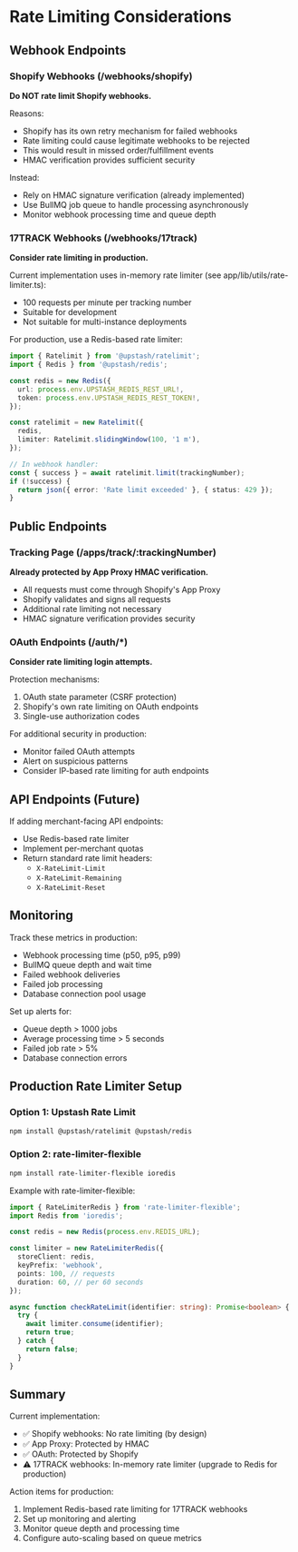 # Rate Limiting Considerations

## Webhook Endpoints

### Shopify Webhooks (/webhooks/shopify)
**Do NOT rate limit Shopify webhooks.** 

Reasons:
- Shopify has its own retry mechanism for failed webhooks
- Rate limiting could cause legitimate webhooks to be rejected
- This would result in missed order/fulfillment events
- HMAC verification provides sufficient security

Instead:
- Rely on HMAC signature verification (already implemented)
- Use BullMQ job queue to handle processing asynchronously
- Monitor webhook processing time and queue depth

### 17TRACK Webhooks (/webhooks/17track)
**Consider rate limiting in production.**

Current implementation uses in-memory rate limiter (see app/lib/utils/rate-limiter.ts):
- 100 requests per minute per tracking number
- Suitable for development
- Not suitable for multi-instance deployments

For production, use a Redis-based rate limiter:

```typescript
import { Ratelimit } from '@upstash/ratelimit';
import { Redis } from '@upstash/redis';

const redis = new Redis({
  url: process.env.UPSTASH_REDIS_REST_URL!,
  token: process.env.UPSTASH_REDIS_REST_TOKEN!,
});

const ratelimit = new Ratelimit({
  redis,
  limiter: Ratelimit.slidingWindow(100, '1 m'),
});

// In webhook handler:
const { success } = await ratelimit.limit(trackingNumber);
if (!success) {
  return json({ error: 'Rate limit exceeded' }, { status: 429 });
}
```

## Public Endpoints

### Tracking Page (/apps/track/:trackingNumber)
**Already protected by App Proxy HMAC verification.**

- All requests must come through Shopify's App Proxy
- Shopify validates and signs all requests
- Additional rate limiting not necessary
- HMAC signature verification provides security

### OAuth Endpoints (/auth/*)
**Consider rate limiting login attempts.**

Protection mechanisms:
1. OAuth state parameter (CSRF protection)
2. Shopify's own rate limiting on OAuth endpoints
3. Single-use authorization codes

For additional security in production:
- Monitor failed OAuth attempts
- Alert on suspicious patterns
- Consider IP-based rate limiting for auth endpoints

## API Endpoints (Future)

If adding merchant-facing API endpoints:
- Use Redis-based rate limiter
- Implement per-merchant quotas
- Return standard rate limit headers:
  - `X-RateLimit-Limit`
  - `X-RateLimit-Remaining`
  - `X-RateLimit-Reset`

## Monitoring

Track these metrics in production:
- Webhook processing time (p50, p95, p99)
- BullMQ queue depth and wait time
- Failed webhook deliveries
- Failed job processing
- Database connection pool usage

Set up alerts for:
- Queue depth > 1000 jobs
- Average processing time > 5 seconds
- Failed job rate > 5%
- Database connection errors

## Production Rate Limiter Setup

### Option 1: Upstash Rate Limit
```bash
npm install @upstash/ratelimit @upstash/redis
```

### Option 2: rate-limiter-flexible
```bash
npm install rate-limiter-flexible ioredis
```

Example with rate-limiter-flexible:
```typescript
import { RateLimiterRedis } from 'rate-limiter-flexible';
import Redis from 'ioredis';

const redis = new Redis(process.env.REDIS_URL);

const limiter = new RateLimiterRedis({
  storeClient: redis,
  keyPrefix: 'webhook',
  points: 100, // requests
  duration: 60, // per 60 seconds
});

async function checkRateLimit(identifier: string): Promise<boolean> {
  try {
    await limiter.consume(identifier);
    return true;
  } catch {
    return false;
  }
}
```

## Summary

Current implementation:
- ✅ Shopify webhooks: No rate limiting (by design)
- ✅ App Proxy: Protected by HMAC
- ✅ OAuth: Protected by Shopify
- ⚠️  17TRACK webhooks: In-memory rate limiter (upgrade to Redis for production)

Action items for production:
1. Implement Redis-based rate limiting for 17TRACK webhooks
2. Set up monitoring and alerting
3. Monitor queue depth and processing time
4. Configure auto-scaling based on queue metrics
